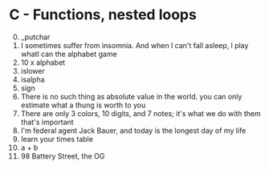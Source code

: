 # C - Functions, nested loops

0. _putchar
1. I sometimes suffer from insomnia. And when l can't fall asleep, l play whatl can the alphabet game
2. 10 x alphabet
3. islower
4. isalpha
5. sign
6. There is no such thing as absolute value in the world. you can only estimate what a thung is worth to you
7. There are only 3 colors, 10 digits, and 7 notes; it's what we do with them that's important
8. l'm federal agent Jack Bauer, and today is the longest day of my life
9. learn your times table
10. a + b
11. 98 Battery Street, the OG

